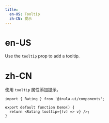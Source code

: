 ```yaml
---
title:
  en-US: Tooltip
  zh-CN: 提示
---
```


# en-US

Use the `tooltip` prop to add a tooltip.

# zh-CN

使用 `tooltip` 属性添加提示。

```tsx
import { Rating } from '@inula-ui/components';

export default function Demo() {
  return <Rating tooltip={(v) => v} />;
}
```
